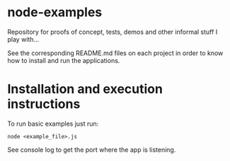 node-examples
=============

Repository for proofs of concept, tests, demos and other informal stuff I play with...

See the corresponding README.md files on each project in order to know how to install and run the applications.

# Installation and execution instructions

To run basic examples just run:

`node <example_file>.js`

See console log to get the port where the app is listening.
